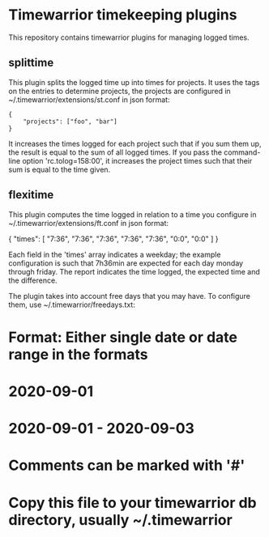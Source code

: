 # Timewarrior timekeeping plugins

This repository contains timewarrior plugins for managing logged times.

## splittime

This plugin splits the logged time up into times for projects. It uses the tags
on the entries to determine projects, the projects are configured in
~/.timewarrior/extensions/st.conf in json format:

    {
        "projects": ["foo", "bar"]
    }

It increases the times logged for each project such that if you sum them up,
the result is equal to the sum of all logged times. If you pass the
command-line option 'rc.tolog=158:00', it increases the project times such that
their sum is equal to the time given.

## flexitime

This plugin computes the time logged in relation to a time you configure in
~/.timewarrior/extensions/ft.conf in json format:

   {
       "times": [
           "7:36",
           "7:36",
           "7:36",
           "7:36",
           "7:36",
           "0:0",
           "0:0"
      ]
   }

Each field in the 'times' array indicates a weekday; the example configuration
is such that 7h36min are expected for each day monday through friday. The
report indicates the time logged, the expected time and the difference.

The plugin takes into account free days that you may have. To configure them,
use ~/.timewarrior/freedays.txt:

   # Format: Either single date or date range in the formats
   #   2020-09-01
   #   2020-09-01 - 2020-09-03
   # Comments can be marked with '#'
   #
   # Copy this file to your timewarrior db directory, usually ~/.timewarrior


